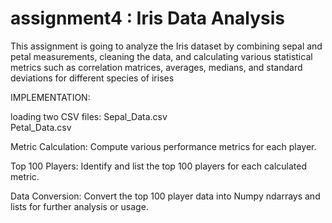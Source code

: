 # assignment4 : Iris Data Analysis

This assignment is going to analyze the Iris dataset by combining sepal and petal measurements, cleaning the data, and calculating various statistical metrics such as correlation matrices, averages, medians, and standard deviations for different species of irises

IMPLEMENTATION:

 loading two CSV files: 
   Sepal_Data.csv  
   Petal_Data.csv

Metric Calculation: Compute various performance metrics for each player.

Top 100 Players: Identify and list the top 100 players for each calculated metric.

Data Conversion: Convert the top 100 player data into Numpy ndarrays and lists for further analysis or usage.    
